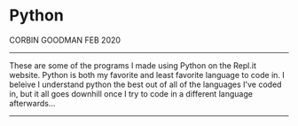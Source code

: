 # Python

CORBIN GOODMAN
FEB 2020

******************************************************************************************************************************************
These are some of the programs I made using Python on the Repl.it website. Python is both my favorite and least favorite language to code in. I beleive I understand python the best out of all of the languages I've coded in, but it all goes downhill once I try to code in a different language afterwards...
******************************************************************************************************************************************
